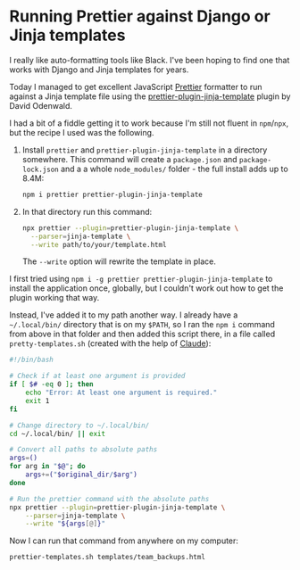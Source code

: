 # Running Prettier against Django or Jinja templates

I really like auto-formatting tools like Black. I've been hoping to find one that works with Django and Jinja templates for years.

Today I managed to get excellent JavaScript [Prettier](https://prettier.io/) formatter to run against a Jinja template file using the [prettier-plugin-jinja-template](https://github.com/davidodenwald/prettier-plugin-jinja-template) plugin by David Odenwald.

I had a bit of a fiddle getting it to work because I'm still not fluent in `npm`/`npx`, but the recipe I used was the following.

1. Install `prettier` and `prettier-plugin-jinja-template` in a directory somewhere. This command will create a `package.json` and `package-lock.json` and a a whole `node_modules/` folder - the full install adds up to 8.4M:

    ```bash
    npm i prettier prettier-plugin-jinja-template
    ```

3. In that directory run this command:

    ```bash
    npx prettier --plugin=prettier-plugin-jinja-template \
      --parser=jinja-template \
      --write path/to/your/template.html
    ```

    The `--write` option will rewrite the template in place.

I first tried using `npm i -g prettier prettier-plugin-jinja-template` to install the application once, globally, but I couldn't work out how to get the plugin working that way.

Instead, I've added it to my path another way. I already have a `~/.local/bin/` directory that is on my `$PATH`, so I ran the `npm i` command from above in that folder and then added this script there, in a file called `pretty-templates.sh` (created with the help of [Claude](https://claude.ai/)):

```bash
#!/bin/bash

# Check if at least one argument is provided
if [ $# -eq 0 ]; then
    echo "Error: At least one argument is required."
    exit 1
fi

# Change directory to ~/.local/bin/
cd ~/.local/bin/ || exit

# Convert all paths to absolute paths
args=()
for arg in "$@"; do
    args+=("$original_dir/$arg")
done

# Run the prettier command with the absolute paths
npx prettier --plugin=prettier-plugin-jinja-template \
    --parser=jinja-template \
    --write "${args[@]}"
```

Now I can run that command from anywhere on my computer:

```bash
prettier-templates.sh templates/team_backups.html
```
